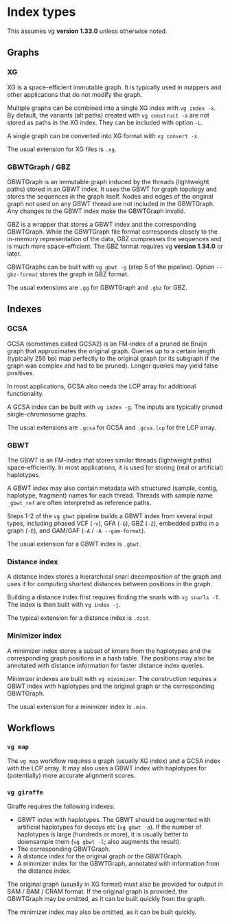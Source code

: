 # Index types

This assumes vg **version 1.33.0** unless otherwise noted.

## Graphs

### XG

XG is a space-efficient immutable graph. It is typically used in mappers and other applications that do not modify the graph.

Multiple graphs can be combined into a single XG index with `vg index -x`. By default, the variants (alt paths) created with `vg construct -a` are not stored as paths in the XG index. They can be included with option `-L`.

A single graph can be converted into XG format with `vg convert -x`. 

The usual extension for XG files is `.xg`.

### GBWTGraph / GBZ

GBWTGraph is an immutable graph induced by the threads (lightweight paths) stored in an GBWT index. It uses the GBWT for graph topology and stores the sequences in the graph itself. Nodes and edges of the original graph not used on any GBWT thread are not included in the GBWTGraph. Any changes to the GBWT index make the GBWTGraph invalid.

GBZ is a wrapper that stores a GBWT index and the corresponding GBWTGraph. While the GBWTGraph file format corresponds closely to the in-memory representation of the data, GBZ compresses the sequences and is much more space-efficient. The GBZ format requires vg **version 1.34.0** or later.

GBWTGraphs can be built with `vg gbwt -g` (step 5 of the pipeline). Option `--gbz-format` stores the graph in GBZ format.

The usual extensions are `.gg` for GBWTGraph and `.gbz` for GBZ.

## Indexes

### GCSA

GCSA (sometimes called GCSA2) is an FM-index of a pruned de Bruijn graph that approximates the original graph. Queries up to a certain length (typically 256 bp) map perfectly to the original graph (or its subgraph if the graph was complex and had to be pruned). Longer queries may yield false positives.

In most applications, GCSA also needs the LCP array for additional functionality.

A GCSA index can be built with `vg index -g`. The inputs are typically pruned single-chromosome graphs.

The usual extensions are `.gcsa` for GCSA and `.gcsa.lcp` for the LCP array.

### GBWT

The GBWT is an FM-index that stores similar threads (lightweight paths) space-efficiently. In most applications, it is used for storing (real or artificial) haplotypes.

A GBWT index may also contain metadata with structured (sample, contig, haplotype, fragment) names for each thread. Threads with sample name `_gbwt_ref` are often interpreted as reference paths.

Steps 1-2 of the `vg gbwt` pipeline builds a GBWT index from several input types, including phased VCF (`-v`), GFA (`-G`), GBZ (`-Z`), embedded paths in a graph (`-E`), and GAM/GAF (`-A` / `-A --gam-format`).

The usual extension for a GBWT index is `.gbwt`. 

### Distance index

A distance index stores a hierarchical snarl decomposition of the graph and uses it for computing shortest distances between positions in the graph.

Building a distance index first requires finding the snarls with `vg snarls -T`. The index is then built with `vg index -j`.

The typical extension for a distance index is `.dist`.

### Minimizer index

A minimizer index stores a subset of kmers from the haplotypes and the corresponding graph positions in a hash table. The positions may also be annotated with distance information for faster distance index queries.

Minimizer indexes are built with `vg minimizer`. The construction requires a GBWT index with haplotypes and the original graph or the corresponding GBWTGraph.

The usual extension for a minimizer index is `.min`.

## Workflows

### `vg map`

The `vg map` workflow requires a graph (usually XG index) and a GCSA index with the LCP array. It may also uses a GBWT index with haplotypes for (potentially) more accurate alignment scores.

### `vg giraffe`

Giraffe requires the following indexes:

* GBWT index with haplotypes. The GBWT should be augmented with artificial haplotypes for decoys etc (`vg gbwt -a`). If the number of haplotypes is large (hundreds or more), it is usually better to downsample them (`vg gbwt -l`; also augments the result).
* The corresponding GBWTGraph.
* A distance index for the original graph or the GBWTGraph.
* A minimizer index for the GBWTGraph, annotated with information from the distance index.

The original graph (usually in XG format) must also be provided for output in SAM / BAM / CRAM format. If the original graph is provided, the GBWTGraph may be omitted, as it can be built quickly from the graph.

The minimizer index may also be omitted, as it can be built quickly.

